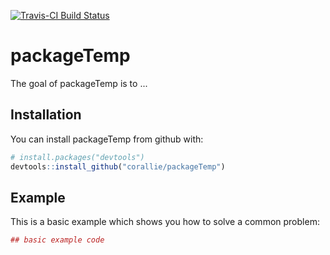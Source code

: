 [![Travis-CI Build Status](https://travis-ci.org/corallie/packageTemp.svg?branch=master)](https://travis-ci.org/corallie/packageTemp)
<!-- README.md is generated from README.Rmd. Please edit that file -->
packageTemp
===========

The goal of packageTemp is to ...

Installation
------------

You can install packageTemp from github with:

``` r
# install.packages("devtools")
devtools::install_github("corallie/packageTemp")
```

Example
-------

This is a basic example which shows you how to solve a common problem:

``` r
## basic example code
```
